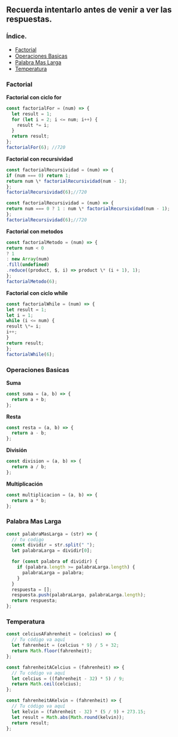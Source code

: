 ## Recuerda intentarlo antes de venir a ver las respuestas.

### Índice.

- [Factorial](#factorial)
- [Operaciones Basicas](#operaciones-basicas)
- [Palabra Mas Larga](#palabra-mas-larga)
- [Temperatura](#temperatura)

### Factorial

**Factorial con ciclo for**

```js
const factorialFor = (num) => {
  let result = 1;
  for (let i = 2; i <= num; i++) {
    result *= i;
  }
  return result;
};
factorialFor(6); //720
```

**Factorial con recursividad**

```js
const factorialRecursividad = (num) => {
if (num === 0) return 1;
return num \* factorialRecursividad(num - 1);
};
factorialRecursividad(6);//720
```

```js
const factorialRecursividad = (num) => {
return num === 0 ? 1 : num \* factorialRecursividad(num - 1);
};
factorialRecursividad(6);//720
```

**Factorial con metodos**

```js
const factorialMetodo = (num) => {
return num < 0
? 1
: new Array(num)
.fill(undefined)
.reduce((product, $, i) => product \* (i + 1), 1);
};
factorialMetodo(6);
```

**Factorial con ciclo while**

```js
const factorialWhile = (num) => {
let result = 1;
let i = 1;
while (i <= num) {
result \*= i;
i++;
}
return result;
};
factorialWhile(6);
```

### Operaciones Basicas

**Suma**

```js
const suma = (a, b) => {
  return a + b;
};
```

**Resta**

```js
const resta = (a, b) => {
  return a - b;
};
```

**División**

```js
const division = (a, b) => {
  return a / b;
};
```

**Multiplicación**

```js
const multiplicacion = (a, b) => {
  return a * b;
};
```

### Palabra Mas Larga

```js
const palabraMasLarga = (str) => {
  // tu codigo
  const dividir = str.split(" ");
  let palabraLarga = dividir[0];

  for (const palabra of dividir) {
    if (palabra.length >= palabraLarga.length) {
      palabraLarga = palabra;
    }
  }
  respuesta = [];
  respuesta.push(palabraLarga, palabraLarga.length);
  return respuesta;
};
```

### Temperatura

```js
const celciusAFahrenheit = (celcius) => {
  // Tu código va aquí
  let fahrenheit = (celcius * 9) / 5 + 32;
  return Math.floor(fahrenheit);
};
```

```js
const fahrenheitACelcius = (fahrenheit) => {
  // Tu código va aquí
  let celcius = ((fahrenheit - 32) * 5) / 9;
  return Math.ceil(celcius);
};
```

```js
const fahrenheitAKelvin = (fahrenheit) => {
  // Tu código va aquí
  let kelvin = (fahrenheit - 32) * (5 / 9) + 273.15;
  let result = Math.abs(Math.round(kelvin));
  return result;
};
```
